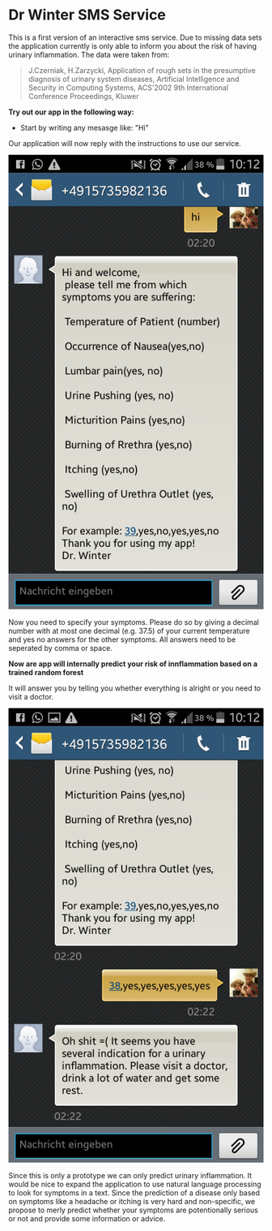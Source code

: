 Dr Winter SMS Service
=====================

This is a first version of an interactive sms service. Due to missing data sets the application currently is only able to inform you about the risk of having urinary inflammation. The data were taken from:

> J.Czerniak, H.Zarzycki, Application of rough sets in the presumptive diagnosis of urinary system diseases, Artificial Intelligence and Security in Computing Systems, ACS'2002 9th International Conference Proceedings, Kluwer



**Try out our app in the following way:**

* Start by writing any mesasge like: "Hi"

Our application will now reply with the instructions to use our service.

![Caption for the picture.](Screenshot_2016-06-12-10-12-49.png)

Now you need to specify your symptoms. Please do so by giving a decimal number with at most one decimal (e.g. 37.5) of your current temperature and yes no answers for the other symptoms. All answers need to be seperated by comma or space.

**Now are app will internally predict your risk of innflammation based on a trained random forest**

It will answer you by telling you whether everything is alright or you need to visit a doctor.

![Caption for the picture.](Screenshot_2016-06-12-10-12-56.png)

Since this is only a prototype we can only predict urinary inflammation. It would be nice to expand the application to use natural language processing to look for symptoms in a text. Since the prediction of a disease only based on symptoms like a headache or itching is very hard and non-specific, we propose to merly predict whether your symptoms are potentionally serious or not and provide some information or advice.

